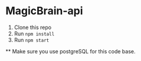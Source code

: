 # MagicBrain-api

1. Clone this repo
2. Run `npm install`
3. Run `npm start`

** Make sure you use postgreSQL for this code base.
